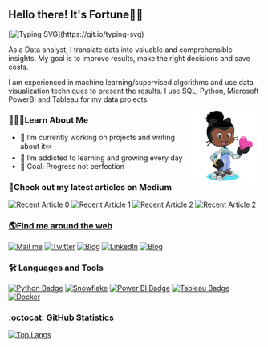 ## Hello there! It's Fortune👋🏾

[![Typing SVG](https://readme-typing-svg.herokuapp.com?font=arial&color=3384B4&lines=👩🏾‍💻+Welcome+to+my+GitHub+Profile...;😇+I+hope+you'll+stick+around...)](https://git.io/typing-svg)

As a Data analyst, I translate data into valuable and comprehensible insights. My goal is to improve results, make the right decisions and save costs.

I am experienced in machine learning/supervised algorithms and use data visualization techniques to present the results. I use SQL, Python, Microsoft PowerBI and Tableau for my data projects.

<a href="https://github.com/sponsors/Fortune"><img align="right" width="150" height="150" src="https://github.com/fortune-uwha/fortune-uwha/blob/main/Gif/Fortune-octocat-rotating.gif?raw=true"></a> 

### 👩🏾‍💻Learn About Me
- 🔭 I’m currently working on projects and writing about it✏️
- 🌱 I’m addicted to learning and growing every day
- 🥅 Goal: Progress not perfection

### 📝Check out my latest articles on Medium
<a target="_blank" href="https://github-readme-medium-recent-article.vercel.app/medium/@fortune-uwha/0"><img src="https://github-readme-medium-recent-article.vercel.app/medium/@fortune-uwha/0" alt="Recent Article 0"> 
<a target="_blank" href="https://github-readme-medium-recent-article.vercel.app/medium/@fortune-uwha/1"><img src="https://github-readme-medium-recent-article.vercel.app/medium/@fortune-uwha/1" alt="Recent Article 1"> 
<a target="_blank" href="https://github-readme-medium-recent-article.vercel.app/medium/@fortune-uwha/2"><img src="https://github-readme-medium-recent-article.vercel.app/medium/@fortune-uwha/2" alt="Recent Article 2"> 
<a target="_blank" href="https://github-readme-medium-recent-article.vercel.app/medium/@fortune-uwha/3"><img src="https://github-readme-medium-recent-article.vercel.app/medium/@fortune-uwha/3" alt="Recent Article 2"> 

### 🌎Find me around the web 
[![Mail me](https://img.shields.io/badge/fortune.uwha@gmail.com-c0392b?style=flat&logo=gmail&logoColor=white)](fortune.uwha@gmail.com)
[![Twitter](https://img.shields.io/badge/@fortune_uwha-00ACEE?style=flat&logo=twitter&logoColor=white)](https://twitter.com/fortune_uwha)
[![Blog](https://img.shields.io/badge/Medium-black?style=flat&logo=Medium&logoColor=white)](https://fortune-uwha.medium.com/)
[![LinkedIn](https://img.shields.io/badge/LinkedIn-0077B5?style=flat&logo=linkedin&logoColor=white)](https://www.linkedin.com/in/fortune-uwha)
[![Blog](https://img.shields.io/badge/Portfolio-black?style=flat&logo=Web&logoColor=white)](https://fortune-uwha.github.io/Fortune_Portfolio)

### 🛠 Languages and Tools
[![Python Badge](https://img.shields.io/badge/-Python-F7CF45?style=flat&labelColor=212121&logo=python)](#)
[![Snowflake](https://img.shields.io/badge/-Snowflake-24B6EC?style=flat&labelColor=212121&logo=Snowflake&logoColor=24B6EC)](#) 
[![Power BI Badge](https://img.shields.io/badge/-Power%20BI-F2C811?style=flat&labelColor=212121&logo=powerbi)](#) 
[![Tableau Badge](https://img.shields.io/badge/-Tableau-E97627?style=flat&labelColor=212121&logo=tableau)](#) 
[![Docker](https://img.shields.io/badge/-Docker-2497ED?style=flat&labelColor=212121&logo=Docker&logoColor=2497ED)](#) 

### :octocat: GitHub Statistics

 [![Top Langs](https://github-readme-stats.vercel.app/api/top-langs/?username=fortune-uwha&layout=compact&theme=tokyonight&hide_border=true)](https://github.com/anuraghazra/github-readme-stats) 
